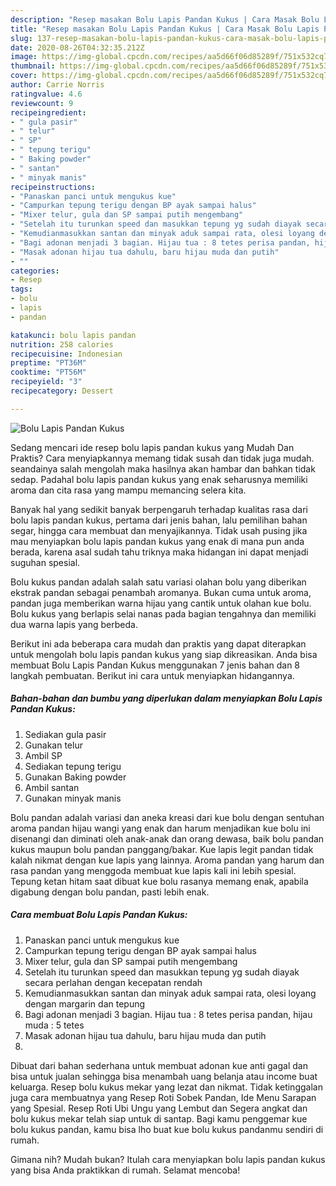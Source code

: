 ```yaml
---
description: "Resep masakan Bolu Lapis Pandan Kukus | Cara Masak Bolu Lapis Pandan Kukus Yang Paling Enak"
title: "Resep masakan Bolu Lapis Pandan Kukus | Cara Masak Bolu Lapis Pandan Kukus Yang Paling Enak"
slug: 137-resep-masakan-bolu-lapis-pandan-kukus-cara-masak-bolu-lapis-pandan-kukus-yang-paling-enak
date: 2020-08-26T04:32:35.212Z
image: https://img-global.cpcdn.com/recipes/aa5d66f06d85289f/751x532cq70/bolu-lapis-pandan-kukus-foto-resep-utama.jpg
thumbnail: https://img-global.cpcdn.com/recipes/aa5d66f06d85289f/751x532cq70/bolu-lapis-pandan-kukus-foto-resep-utama.jpg
cover: https://img-global.cpcdn.com/recipes/aa5d66f06d85289f/751x532cq70/bolu-lapis-pandan-kukus-foto-resep-utama.jpg
author: Carrie Norris
ratingvalue: 4.6
reviewcount: 9
recipeingredient:
- " gula pasir"
- " telur"
- " SP"
- " tepung terigu"
- " Baking powder"
- " santan"
- " minyak manis"
recipeinstructions:
- "Panaskan panci untuk mengukus kue"
- "Campurkan tepung terigu dengan BP ayak sampai halus"
- "Mixer telur, gula dan SP sampai putih mengembang"
- "Setelah itu turunkan speed dan masukkan tepung yg sudah diayak secara perlahan dengan kecepatan rendah"
- "Kemudianmasukkan santan dan minyak aduk sampai rata, olesi loyang dengan margarin dan tepung"
- "Bagi adonan menjadi 3 bagian. Hijau tua : 8 tetes perisa pandan, hijau muda : 5 tetes"
- "Masak adonan hijau tua dahulu, baru hijau muda dan putih"
- ""
categories:
- Resep
tags:
- bolu
- lapis
- pandan

katakunci: bolu lapis pandan 
nutrition: 258 calories
recipecuisine: Indonesian
preptime: "PT36M"
cooktime: "PT56M"
recipeyield: "3"
recipecategory: Dessert

---
```



![Bolu Lapis Pandan Kukus](https://img-global.cpcdn.com/recipes/aa5d66f06d85289f/751x532cq70/bolu-lapis-pandan-kukus-foto-resep-utama.jpg)

Sedang mencari ide resep bolu lapis pandan kukus yang Mudah Dan Praktis? Cara menyiapkannya memang tidak susah dan tidak juga mudah. seandainya salah mengolah maka hasilnya akan hambar dan bahkan tidak sedap. Padahal bolu lapis pandan kukus yang enak seharusnya memiliki aroma dan cita rasa yang mampu memancing selera kita.

Banyak hal yang sedikit banyak berpengaruh terhadap kualitas rasa dari bolu lapis pandan kukus, pertama dari jenis bahan, lalu pemilihan bahan segar, hingga cara membuat dan menyajikannya. Tidak usah pusing jika mau menyiapkan bolu lapis pandan kukus yang enak di mana pun anda berada, karena asal sudah tahu triknya maka hidangan ini dapat menjadi suguhan spesial.

Bolu kukus pandan adalah salah satu variasi olahan bolu yang diberikan ekstrak pandan sebagai penambah aromanya. Bukan cuma untuk aroma, pandan juga memberikan warna hijau yang cantik untuk olahan kue bolu. Bolu kukus yang berlapis selai nanas pada bagian tengahnya dan memiliki dua warna lapis yang berbeda.


Berikut ini ada beberapa cara mudah dan praktis yang dapat diterapkan untuk mengolah bolu lapis pandan kukus yang siap dikreasikan. Anda bisa membuat Bolu Lapis Pandan Kukus menggunakan 7 jenis bahan dan 8 langkah pembuatan. Berikut ini cara untuk menyiapkan hidangannya.

<!--inarticleads1-->

##### Bahan-bahan dan bumbu yang diperlukan dalam menyiapkan Bolu Lapis Pandan Kukus:

1. Sediakan  gula pasir
1. Gunakan  telur
1. Ambil  SP
1. Sediakan  tepung terigu
1. Gunakan  Baking powder
1. Ambil  santan
1. Gunakan  minyak manis


Bolu pandan adalah variasi dan aneka kreasi dari kue bolu dengan sentuhan aroma pandan hijau wangi yang enak dan harum menjadikan kue bolu ini disenangi dan diminati oleh anak-anak dan orang dewasa, baik bolu pandan kukus maupun bolu pandan panggang/bakar. Kue lapis legit pandan tidak kalah nikmat dengan kue lapis yang lainnya. Aroma pandan yang harum dan rasa pandan yang menggoda membuat kue lapis kali ini lebih spesial. Tepung ketan hitam saat dibuat kue bolu rasanya memang enak, apabila digabung dengan bolu pandan, pasti lebih enak. 

<!--inarticleads2-->

##### Cara membuat Bolu Lapis Pandan Kukus:

1. Panaskan panci untuk mengukus kue
1. Campurkan tepung terigu dengan BP ayak sampai halus
1. Mixer telur, gula dan SP sampai putih mengembang
1. Setelah itu turunkan speed dan masukkan tepung yg sudah diayak secara perlahan dengan kecepatan rendah
1. Kemudianmasukkan santan dan minyak aduk sampai rata, olesi loyang dengan margarin dan tepung
1. Bagi adonan menjadi 3 bagian. Hijau tua : 8 tetes perisa pandan, hijau muda : 5 tetes
1. Masak adonan hijau tua dahulu, baru hijau muda dan putih
1. 


Dibuat dari bahan sederhana untuk membuat adonan kue anti gagal dan bisa untuk jualan sehingga bisa menambah uang belanja atau income buat keluarga. Resep bolu kukus mekar yang lezat dan nikmat. Tidak ketinggalan juga cara membuatnya yang Resep Roti Sobek Pandan, Ide Menu Sarapan yang Spesial. Resep Roti Ubi Ungu yang Lembut dan Segera angkat dan bolu kukus mekar telah siap untuk di santap. Bagi kamu penggemar kue bolu kukus pandan, kamu bisa lho buat kue bolu kukus pandanmu sendiri di rumah. 

Gimana nih? Mudah bukan? Itulah cara menyiapkan bolu lapis pandan kukus yang bisa Anda praktikkan di rumah. Selamat mencoba!
